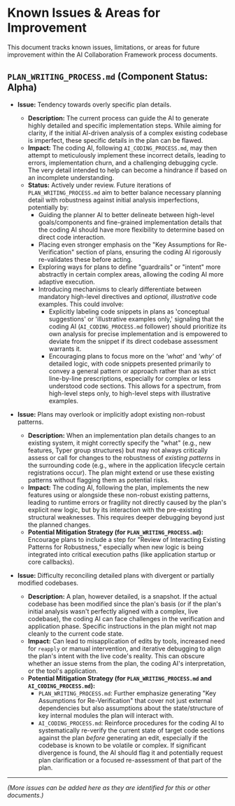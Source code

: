 # Known Issues & Areas for Improvement

This document tracks known issues, limitations, or areas for future improvement within the AI Collaboration Framework process documents.

## `PLAN_WRITING_PROCESS.md` (Component Status: Alpha)

*   **Issue:** Tendency towards overly specific plan details.
    *   **Description:** The current process can guide the AI to generate highly detailed and specific implementation steps. While aiming for clarity, if the initial AI-driven analysis of a complex existing codebase is imperfect, these specific details in the plan can be flawed.
    *   **Impact:** The coding AI, following `AI_CODING_PROCESS.md`, may then attempt to meticulously implement these incorrect details, leading to errors, implementation churn, and a challenging debugging cycle. The very detail intended to help can become a hindrance if based on an incomplete understanding.
    *   **Status:** Actively under review. Future iterations of `PLAN_WRITING_PROCESS.md` aim to better balance necessary planning detail with robustness against initial analysis imperfections, potentially by:
        *   Guiding the planner AI to better delineate between high-level goals/components and fine-grained implementation details that the coding AI should have more flexibility to determine based on direct code interaction.
        *   Placing even stronger emphasis on the "Key Assumptions for Re-Verification" section of plans, ensuring the coding AI rigorously re-validates these before acting.
        *   Exploring ways for plans to define "guardrails" or "intent" more abstractly in certain complex areas, allowing the coding AI more adaptive execution.
        *   Introducing mechanisms to clearly differentiate between mandatory high-level directives and *optional, illustrative* code examples. This could involve:
            *   Explicitly labeling code snippets in plans as 'conceptual suggestions' or 'illustrative examples only,' signaling that the coding AI (`AI_CODING_PROCESS.md` follower) should prioritize its own analysis for precise implementation and is empowered to deviate from the snippet if its direct codebase assessment warrants it.
            *   Encouraging plans to focus more on the *'what'* and *'why'* of detailed logic, with code snippets presented primarily to convey a general pattern or approach rather than as strict line-by-line prescriptions, especially for complex or less understood code sections. This allows for a spectrum, from high-level steps only, to high-level steps with illustrative examples.

*   **Issue:** Plans may overlook or implicitly adopt existing non-robust patterns.
    *   **Description:** When an implementation plan details changes to an existing system, it might correctly specify the "what" (e.g., new features, Typer group structures) but may not always critically assess or call for changes to the robustness of *existing patterns* in the surrounding code (e.g., where in the application lifecycle certain registrations occur). The plan might extend or use these existing patterns without flagging them as potential risks.
    *   **Impact:** The coding AI, following the plan, implements the new features using or alongside these non-robust existing patterns, leading to runtime errors or fragility not directly caused by the plan's explicit new logic, but by its interaction with the pre-existing structural weaknesses. This requires deeper debugging beyond just the planned changes.
    *   **Potential Mitigation Strategy (for `PLAN_WRITING_PROCESS.md`):** Encourage plans to include a step for "Review of Interacting Existing Patterns for Robustness," especially when new logic is being integrated into critical execution paths (like application startup or core callbacks).

*   **Issue:** Difficulty reconciling detailed plans with divergent or partially modified codebases.
    *   **Description:** A plan, however detailed, is a snapshot. If the actual codebase has been modified since the plan's basis (or if the plan's initial analysis wasn't perfectly aligned with a complex, live codebase), the coding AI can face challenges in the verification and application phase. Specific instructions in the plan might not map cleanly to the current code state.
    *   **Impact:** Can lead to misapplication of edits by tools, increased need for `reapply` or manual intervention, and iterative debugging to align the plan's intent with the live code's reality. This can obscure whether an issue stems from the plan, the coding AI's interpretation, or the tool's application.
    *   **Potential Mitigation Strategy (for `PLAN_WRITING_PROCESS.md` and `AI_CODING_PROCESS.md`):**
        *   `PLAN_WRITING_PROCESS.md`: Further emphasize generating "Key Assumptions for Re-Verification" that cover not just external dependencies but also assumptions about the state/structure of key internal modules the plan will interact with.
        *   `AI_CODING_PROCESS.md`: Reinforce procedures for the coding AI to systematically re-verify the current state of target code sections against the plan *before* generating an edit, especially if the codebase is known to be volatile or complex. If significant divergence is found, the AI should flag it and potentially request plan clarification or a focused re-assessment of that part of the plan.

---

*(More issues can be added here as they are identified for this or other documents.)*
